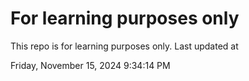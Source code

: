 # For learning purposes only
This repo is for learning purposes only.
Last updated at

Friday, November 15, 2024 9:34:14 PM

